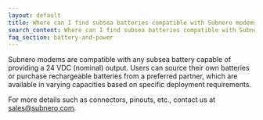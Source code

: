 ```yaml
---
layout: default
title: Where can I find subsea batteries compatible with Subnero modems, and what specifications should I consider?
search_content: Where can I find subsea batteries compatible with Subnero modems, and what specifications should I consider?
faq_section: battery-and-power
---
```


Subnero modems are compatible with any subsea battery capable of providing a 24 VDC (nominal) output. Users can source their own batteries or purchase rechargeable batteries from a preferred partner, which are available in varying capacities based on specific deployment requirements.

For more details such as connectors, pinouts, etc., contact us at sales@subnero.com.
